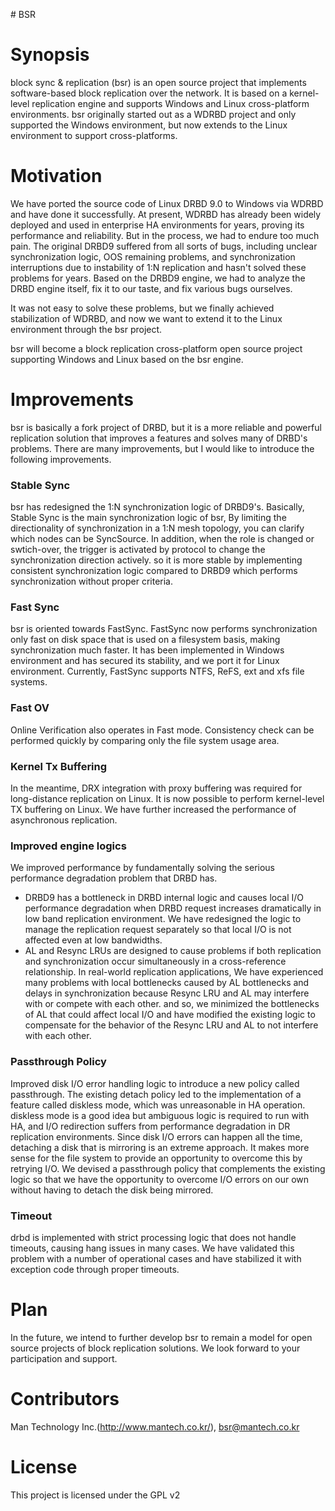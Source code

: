 ﻿﻿﻿﻿﻿﻿﻿﻿# BSR
                           
# Synopsis
block sync & replication (bsr) is an open source project that implements software-based block replication over the network. It is based on a kernel-level replication engine and supports Windows and Linux cross-platform environments. bsr originally started out as a WDRBD project and only supported the Windows environment, but now extends to the Linux environment to support cross-platforms.

# Motivation
We have ported the source code of Linux DRBD 9.0 to Windows via WDRBD and have done it successfully. At present, WDRBD has already been widely deployed and used in enterprise HA environments for years, proving its performance and reliability. But in the process, we had to endure too much pain. The original DRBD9 suffered from all sorts of bugs, including unclear synchronization logic, OOS remaining problems, and synchronization interruptions due to instability of 1:N replication and hasn't solved these problems for years. Based on the DRBD9 engine, we had to analyze the DRBD engine itself, fix it to our taste, and fix various bugs ourselves.

It was not easy to solve these problems, but we finally achieved stabilization of WDRBD, and now we want to extend it to the Linux environment through the bsr project.

bsr will become a block replication cross-platform open source project supporting Windows and Linux based on the bsr engine.

# Improvements
bsr is basically a fork project of DRBD, but it is a more reliable and powerful replication solution that improves a features and solves many of DRBD's problems. There are many improvements, but I would like to introduce the following improvements.

### Stable Sync
bsr has redesigned the 1:N synchronization logic of DRBD9's. Basically, Stable Sync is the main synchronization logic of bsr, By limiting the directionality of synchronization in a 1:N mesh topology, you can clarify which nodes can be SyncSource. In addition, when the role is changed or swtich-over, the trigger is activated by protocol to change the synchronization direction actively. so it is more stable by implementing consistent synchronization logic compared to DRBD9 which performs synchronization without proper criteria.

### Fast Sync
bsr is oriented towards FastSync. FastSync now performs synchronization only fast on disk space that is used on a filesystem basis, making synchronization much faster. It has been implemented in Windows environment and has secured its stability, and we port it for Linux environment. Currently, FastSync supports NTFS, ReFS, ext and xfs file systems.

### Fast OV
Online Verification also operates in Fast mode. Consistency check can be performed quickly by comparing only the file system usage area.

### Kernel Tx Buffering
In the meantime, DRX integration with proxy buffering was required for long-distance replication on Linux. It is now possible to perform kernel-level TX buffering on Linux. We have further increased the performance of asynchronous replication.

### Improved engine logics
We improved performance by fundamentally solving the serious performance degradation problem that DRBD has.

- DRBD9 has a bottleneck in DRBD internal logic and causes local I/O performance degradation when DRBD request increases dramatically in low band replication environment. We have redesigned the logic to manage the replication request separately so that local I/O is not affected even at low bandwidths.
- AL and Resync LRUs are designed to cause problems if both replication and synchronization occur simultaneously in a cross-reference relationship. In real-world replication applications, We have experienced many problems with local bottlenecks caused by AL bottlenecks and delays in synchronization because Resync LRU and AL may interfere with or compete with each other. and so, we minimized the bottlenecks of AL that could affect local I/O and have modified the existing logic to compensate for the behavior of the Resync LRU and AL to not interfere with each other.

### Passthrough Policy
Improved disk I/O error handling logic to introduce a new policy called passthrough. The existing detach policy led to the implementation of a feature called diskless mode, which was unreasonable in HA operation. diskless mode is a good idea but ambiguous logic is required to run with HA, and I/O redirection suffers from performance degradation in DR replication environments. Since disk I/O errors can happen all the time, detaching a disk that is mirroring is an extreme approach. It makes more sense for the file system to provide an opportunity to overcome this by retrying I/O. We devised a passthrough policy that complements the existing logic so that we have the opportunity to overcome I/O errors on our own without having to detach the disk being mirrored.

### Timeout
drbd is implemented with strict processing logic that does not handle timeouts, causing hang issues in many cases. We have validated this problem with a number of operational cases and have stabilized it with exception code through proper timeouts.

# Plan
In the future, we intend to further develop bsr to remain a model for open source projects of block replication solutions. We look forward to your participation and support.

# Contributors
Man Technology Inc.(http://www.mantech.co.kr/), bsr@mantech.co.kr

# License
This project is licensed under the GPL v2
